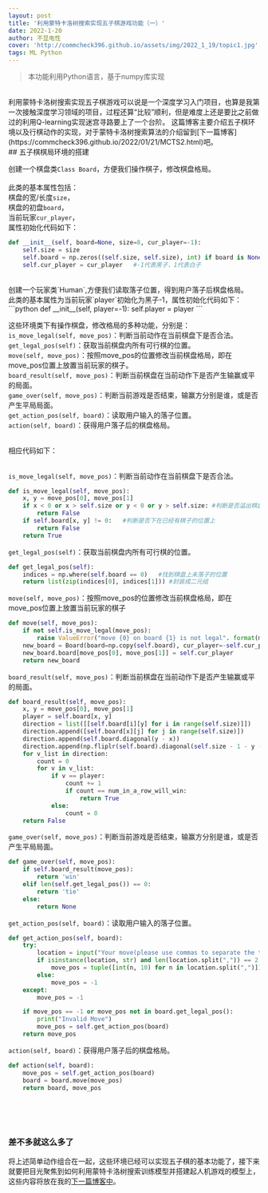 ```yaml
---
layout: post
title: '利用蒙特卡洛树搜索实现五子棋游戏功能（一）'
date: 2022-1-20
author: 不显电性
cover: 'http://commcheck396.github.io/assets/img/2022_1_19/topic1.jpg'
tags: ML Python
---
```



> 本功能利用Python语言，基于numpy库实现

<br/>
利用蒙特卡洛树搜索实现五子棋游戏可以说是一个深度学习入门项目，也算是我第一次接触深度学习领域的项目，过程还算“比较”顺利，但是难度上还是要比之前做过的利用Q-learning实现迷宫寻路要上了一个台阶。  
这篇博客主要介绍五子棋环境以及行棋动作的实现，对于蒙特卡洛树搜索算法的介绍留到[下一篇博客](https://commcheck396.github.io/2022/01/21/MCTS2.html)吧。

<br/>
## 五子棋棋局环境的搭建  

创建一个棋盘类`Class Board`，方便我们操作棋子，修改棋盘格局。<br/>  
此类的基本属性包括：<br/>
棋盘的宽/长度`size`，<br/>
棋盘的初盘`board`，<br/>
当前玩家`cur_player`，<br/>
属性初始化代码如下：<br/>
```python
def __init__(self, board=None, size=8, cur_player=-1):
    self.size = size
    self.board = np.zeros((self.size, self.size), int) if board is None else board     # 棋盘初始状态，若未传入初盘则当作空棋盘处理
    self.cur_player = cur_player   #-1代表黑子，1代表白子
```
<br/>
创建一个玩家类`Human`,方便我们读取落子位置，得到用户落子后棋盘格局。<br/>
此类的基本属性为当前玩家`player`初始化为黑子-1，属性初始化代码如下：  <br/>
```python
def __init__(self, player=-1):
        self.player = player
```


这些环境类下有操作棋盘，修改格局的多种功能，分别是：  <br/>
`is_move_legal(self, move_pos)`：判断当前动作在当前棋盘下是否合法。<br/>
`get_legal_pos(self)`：获取当前棋盘内所有可行棋的位置。<br/>
`move(self, move_pos)`：按照move_pos的位置修改当前棋盘格局，即在move_pos位置上放置当前玩家的棋子。<br/>
`board_result(self, move_pos)`：判断当前棋盘在当前动作下是否产生输赢或平的局面。<br/>
`game_over(self, move_pos)`：判断当前游戏是否结束，输赢方分别是谁，或是否产生平局局面。<br/>
`get_action_pos(self, board)`：读取用户输入的落子位置。<br/>
`action(self, board)`：获得用户落子后的棋盘格局。<br/>

<br/>
相应代码如下：<br/><br/>

`is_move_legal(self, move_pos)`：判断当前动作在当前棋盘下是否合法。

```python
def is_move_legal(self, move_pos):
    x, y = move_pos[0], move_pos[1]
    if x < 0 or x > self.size or y < 0 or y > self.size: #判断是否溢出棋盘边界
        return False
    if self.board[x, y] != 0:   #判断是否下在已经有棋子的位置上
        return False
    return True
```
`get_legal_pos(self)`：获取当前棋盘内所有可行棋的位置。

```python
def get_legal_pos(self):
    indices = np.where(self.board == 0)   #找到棋盘上未落子的位置
    return list(zip(indices[0], indices[1])) #封装成二元组
```
`move(self, move_pos)`：按照move_pos的位置修改当前棋盘格局，即在move_pos位置上放置当前玩家的棋子

```python
def move(self, move_pos):
    if not self.is_move_legal(move_pos): 
        raise ValueError("move {0} on board {1} is not legal". format(move_pos, self.board))
    new_board = Board(board=np.copy(self.board), cur_player=-self.cur_player)
    new_board.board[move_pos[0], move_pos[1]] = self.cur_player
    return new_board 
```
`board_result(self, move_pos)`：判断当前棋盘在当前动作下是否产生输赢或平的局面。

```python
def board_result(self, move_pos):
    x, y = move_pos[0], move_pos[1]
    player = self.board[x, y]
    direction = list([[self.board[i][y] for i in range(self.size)]])
    direction.append([self.board[x][j] for j in range(self.size)])
    direction.append(self.board.diagonal(y - x))
    direction.append(np.fliplr(self.board).diagonal(self.size - 1 - y - x))
    for v_list in direction:
        count = 0
        for v in v_list:
            if v == player:
                count += 1
                if count == num_in_a_row_will_win:
                    return True
            else:
                count = 0
    return False
```
`game_over(self, move_pos)`：判断当前游戏是否结束，输赢方分别是谁，或是否产生平局局面。

```python
def game_over(self, move_pos):
    if self.board_result(move_pos):
        return 'win'
    elif len(self.get_legal_pos()) == 0:
        return 'tie'
    else:
        return None

```
`get_action_pos(self, board)`：读取用户输入的落子位置。
```python
def get_action_pos(self, board):
    try:
        location = input("Your move(please use commas to separate the two index): ")
        if isinstance(location, str) and len(location.split(",")) == 2:  
            move_pos = tuple([int(n, 10) for n in location.split(",")])     # 提取出用户输入的位置信息并封装
        else:
            move_pos = -1
    except:
        move_pos = -1

    if move_pos == -1 or move_pos not in board.get_legal_pos():
        print("Invalid Move")
        move_pos = self.get_action_pos(board)
    return move_pos
```
`action(self, board)`：获得用户落子后的棋盘格局。
```python
def action(self, board):
    move_pos = self.get_action_pos(board)
    board = board.move(move_pos) 
    return board, move_pos
```

<br/><br/><br/>
### 差不多就这么多了
将上述简单动作组合在一起，这些环境已经可以实现五子棋的基本功能了，接下来就要把目光聚焦到如何利用蒙特卡洛树搜索训练模型并搭建起人机游戏的模型上，这些内容将放在我的[下一篇博客中](https://commcheck396.github.io/2022/01/21/MCTS2.html)。